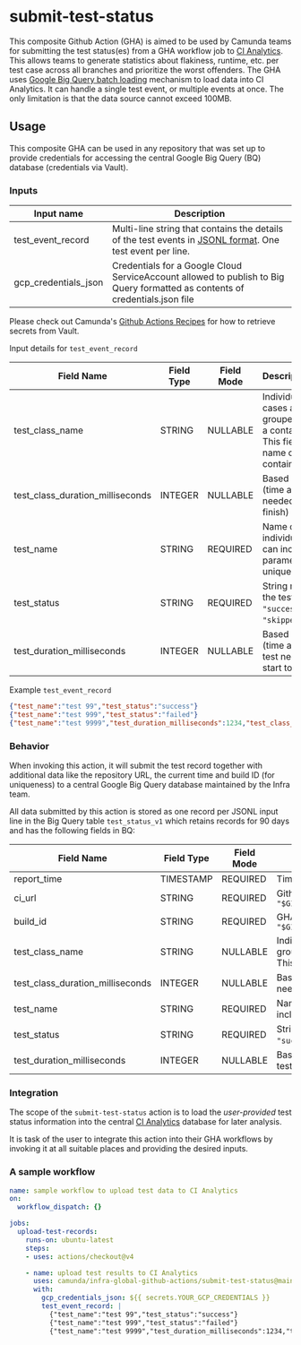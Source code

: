 # submit-test-status

This composite Github Action (GHA) is aimed to be used by Camunda teams for submitting the test status(es) from a GHA workflow job to [CI Analytics](https://confluence.camunda.com/display/HAN/CI+Analytics). This allows teams to generate statistics about flakiness, runtime, etc. per test case across all branches and prioritize the worst offenders.
The GHA uses [Google Big Query batch loading](https://cloud.google.com/bigquery/docs/batch-loading-data#bq) mechanism to load data into CI Analytics. It can handle a single test event, or multiple events at once. The only limitation is that the data source cannot exceed 100MB.

## Usage

This composite GHA can be used in any repository that was set up to provide credentials for accessing the central Google Big Query (BQ) database (credentials via Vault).

### Inputs

| Input name           | Description                                        |
|----------------------|----------------------------------------------------|
| test_event_record    | Multi-line string that contains the details of the test events in [JSONL format](https://jsonlines.org). One test event per line. |
| gcp_credentials_json | Credentials for a Google Cloud ServiceAccount allowed to publish to Big Query formatted as contents of credentials.json file |

Please check out Camunda's [Github Actions Recipes](https://github.com/camunda/github-actions-recipes#secrets=) for how to retrieve secrets from Vault.

Input details for `test_event_record`

| Field Name                       | Field Type | Field Mode | Description/Purpose |
|----------------------------------|------------|------------|---------------------|
| test_class_name                  | STRING     | NULLABLE   | Individual (unit) test cases are usually grouped together in a container/class. This field holds the name of the container. |
| test_class_duration_milliseconds | INTEGER    | NULLABLE   | Based on user input (time a test class needed from start to finish) |
| test_name                        | STRING     | REQUIRED   | Name of the individual test case, can include parameters for uniqueness |
| test_status                      | STRING     | REQUIRED   | String representing the test status, either `"success"`, `"failed"`, `"skipped"`, `"flaky"` |
| test_duration_milliseconds       | INTEGER    | NULLABLE   | Based on user input (time an individual test needed from start to finish) |

Example `test_event_record`
```json
{"test_name":"test 99","test_status":"success"}
{"test_name":"test 999","test_status":"failed"}
{"test_name":"test 9999","test_duration_milliseconds":1234,"test_class_name":"9","test_status":"flaky"}
```

### Behavior

When invoking this action, it will submit the test record together with additional data like the repository URL, the current time and build ID (for uniqueness) to a central Google Big Query database maintained by the Infra team.

All data submitted by this action is stored as one record per JSONL input line in the Big Query table `test_status_v1` which retains records for 90 days and has the following fields in BQ:

| Field Name                       | Field Type | Field Mode | Description/Purpose |
|----------------------------------|------------|------------|---------------------|
| report_time                      | TIMESTAMP  | REQUIRED   | Time of record submission |
| ci_url                           | STRING     | REQUIRED   | Github repository URL from `"$GITHUB_SERVER_URL/$GITHUB_REPOSITORY"` |
| build_id                         | STRING     | REQUIRED   | GHA workflow run ID from `"$GITHUB_RUN_ID/$GITHUB_RUN_ATTEMPT"` |
| test_class_name                  | STRING     | NULLABLE   | Individual (unit) test cases are usually grouped together in a container/class. This field holds the name of the container. |
| test_class_duration_milliseconds | INTEGER    | NULLABLE   | Based on user input (time a test class needed from start to finish) |
| test_name                        | STRING     | REQUIRED   | Name of the individual test case, can include parameters for uniqueness |
| test_status                      | STRING     | REQUIRED   | String representing the test status, either `"success"`, `"failed"`, `"skipped"`, `"flaky"` |
| test_duration_milliseconds       | INTEGER    | NULLABLE   | Based on user input (time an individual test needed from start to finish) |


### Integration

The scope of the `submit-test-status` action is to load the  *user-provided* test status information into the central [CI Analytics](https://confluence.camunda.com/display/HAN/CI+Analytics) database for later analysis.

It is task of the user to integrate this action into their GHA workflows by invoking it at all suitable places and providing the desired inputs.

### A sample workflow

```yaml
name: sample workflow to upload test data to CI Analytics
on:
  workflow_dispatch: {}

jobs:
  upload-test-records:
    runs-on: ubuntu-latest
    steps:
    - uses: actions/checkout@v4

    - name: upload test results to CI Analytics
      uses: camunda/infra-global-github-actions/submit-test-status@main
      with:
        gcp_credentials_json: ${{ secrets.YOUR_GCP_CREDENTIALS }}
        test_event_record: |
          {"test_name":"test 99","test_status":"success"}
          {"test_name":"test 999","test_status":"failed"}
          {"test_name":"test 9999","test_duration_milliseconds":1234,"test_class_name":"9","test_status":"flaky"}
```
